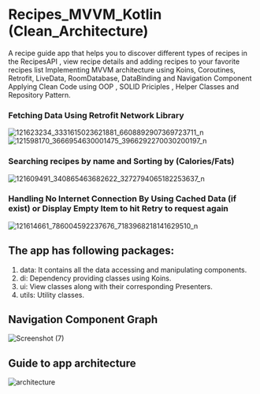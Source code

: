 # Recipes_MVVM_Kotlin (Clean_Architecture)

A recipe guide app that helps you to discover different types of recipes in the RecipesAPI , view recipe details and adding recipes to your favorite recipes list
Implementing MVVM architecture using Koins, Coroutines, Retrofit, LiveData, RoomDatabase, DataBinding and Navigation Component
Applying Clean Code using OOP , SOLID Priciples , Helper Classes and Repository Pattern.

### Fetching Data Using Retrofit Network Library
![121623234_3331615023621881_6608892907369723711_n](https://user-images.githubusercontent.com/39988066/96204928-ca97ed80-0f65-11eb-8a49-68565042a9c1.jpg)
![121598170_3666954630001475_3966292270030200197_n](https://user-images.githubusercontent.com/39988066/96204945-cf5ca180-0f65-11eb-8cf3-3cd128bcec67.jpg)

### Searching recipes by name and Sorting by (Calories/Fats)
![121609491_340865463682622_3272794065182253637_n](https://user-images.githubusercontent.com/39988066/96204956-d5eb1900-0f65-11eb-9826-11b6ead45eea.jpg)

### Handling No Internet Connection By Using Cached Data (if exist) or Display Empty Item to hit Retry to request again
![121614661_786004592237676_7183968218141629510_n](https://user-images.githubusercontent.com/39988066/96204966-d8e60980-0f65-11eb-8e46-67d6bee56d62.jpg)

## The app has following packages:
1. data: It contains all the data accessing and manipulating components.
2. di: Dependency providing classes using Koins.
3. ui: View classes along with their corresponding Presenters.
4. utils: Utility classes.

## Navigation Component Graph
![Screenshot (7)](https://user-images.githubusercontent.com/39988066/96204984-de435400-0f65-11eb-8971-1eaa0f6d949e.png)

## Guide to app architecture
![architecture](https://user-images.githubusercontent.com/39988066/74880974-1661ab00-5375-11ea-9386-fb66e57e1018.png)

